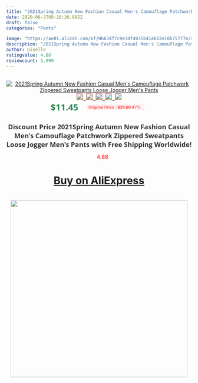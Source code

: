 ```yaml
---
title: "2021Spring Autumn New Fashion Casual Men's Camouflage Patchwork Zippered Sweatpants Loose Jogger Men's Pants"
date: 2020-06-3T08:10:36.892Z
draft: false
categories: "Pants"

image: "https://ae01.alicdn.com/kf/Hb634f7c9e3df4935b41eb22e10b75777m/2021Spring-Autumn-New-Fashion-Casual-Men-s-Camouflage-Patchwork-Zippered-Sweatpants-Loose-Jogger-Men-s-Pants.jpg"
description: "2021Spring Autumn New Fashion Casual Men's Camouflage Patchwork Zippered Sweatpants Loose Jogger Men's Pants"
author: Giselle
ratingvalue: 4.88
reviewcount: 1.999
---
```

<br>
<div style="text-align: center;">
<a href="https://s.click.aliexpress.com/e/_A524U9" target="_blank" rel="nofollow noopener noreferrer"><img alt="2021Spring Autumn New Fashion Casual Men's Camouflage Patchwork Zippered Sweatpants Loose Jogger Men's Pants" class="magnifier-image" src="https://ae01.alicdn.com/kf/Hb634f7c9e3df4935b41eb22e10b75777m/2021Spring-Autumn-New-Fashion-Casual-Men-s-Camouflage-Patchwork-Zippered-Sweatpants-Loose-Jogger-Men-s-Pants.jpg_640x640.jpg">
<br>
<img style="border:1px solid salmon" src="https://ae01.alicdn.com/kf/Hb634f7c9e3df4935b41eb22e10b75777m/2021Spring-Autumn-New-Fashion-Casual-Men-s-Camouflage-Patchwork-Zippered-Sweatpants-Loose-Jogger-Men-s-Pants.jpg_120x120.jpg">&nbsp;&nbsp;<img style="border:1px solid salmon" src="https://ae01.alicdn.com/kf/H5444a10cc2a546ff8e647831b2ba949ca/2021Spring-Autumn-New-Fashion-Casual-Men-s-Camouflage-Patchwork-Zippered-Sweatpants-Loose-Jogger-Men-s-Pants.jpg_120x120.jpg">&nbsp;&nbsp;<img style="border:1px solid salmon" src="https://ae01.alicdn.com/kf/Ha3c2cbd3a6ef4f8b823561bf41c40879P/2021Spring-Autumn-New-Fashion-Casual-Men-s-Camouflage-Patchwork-Zippered-Sweatpants-Loose-Jogger-Men-s-Pants.jpg_120x120.jpg">&nbsp;&nbsp;<img style="border:1px solid salmon" src="https://ae01.alicdn.com/kf/H0eceb9eea3ef40bc8eec21e92ef691134/2021Spring-Autumn-New-Fashion-Casual-Men-s-Camouflage-Patchwork-Zippered-Sweatpants-Loose-Jogger-Men-s-Pants.jpg_120x120.jpg">&nbsp;&nbsp;<img style="border:1px solid salmon" src="https://ae01.alicdn.com/kf/H9f3dafbdc73f4a6f8583961f9ffab45ar/2021Spring-Autumn-New-Fashion-Casual-Men-s-Camouflage-Patchwork-Zippered-Sweatpants-Loose-Jogger-Men-s-Pants.jpg_120x120.jpg"></a></div><br0>
<div style="text-align: center;"><span style="background-color: white; border: 0px; box-sizing: border-box; color: seagreen; display: inline-block; font-family: &quot;open sans&quot; , &quot;arial&quot; , &quot;helvetica&quot; , sans-serif , &quot;heiti&quot;; font-size: 24px; font-stretch: inherit; font-weight: 700; line-height: inherit; margin: 0px 10px 0px 0px; padding: 0px; vertical-align: middle;">$11.45 </span>
<span style="background: rgb(255 , 241 , 241); border-radius: 3px; border: 0px; box-sizing: border-box; color: #ff4747; display: inline-block; font-family: inherit; font-size: 12px; font-stretch: inherit; font-style: inherit; font-variant: inherit; font-weight: 600; line-height: inherit; margin: 0px; padding: 2px 5px; transform: scale(0.9); vertical-align: middle;">Original Price : <b style="text-decoration: line-through;">$21.60 </b> 47%&nbsp;&nbsp;</span></div>
<h1 style="color: #333333; display: inline-block; font-family: &quot;open sans&quot; , &quot;arial&quot; , &quot;helvetica&quot; , sans-serif , &quot;heiti&quot;; font-size: 18px; font-stretch: inherit; font-weight: 700; text-align: center;">Discount Price 2021Spring Autumn New Fashion Casual Men's Camouflage Patchwork Zippered Sweatpants Loose Jogger Men's Pants with Free Shipping Worldwide!</h1>
<div style="color: #ff4747; text-align: center;">
<img src="https://4.bp.blogspot.com/-M0ZcTcb-5uY/XleCXlxnR4I/AAAAAAAAAEc/OrjgMkXV1oMQFaCRZj5HQwOCBcu3w1FegCPcBGAYYCw/s1600/star.png" style="height: 15px;">&nbsp;<b>4.88</b></div>
<div class="button_cont" align="center"><a class="buynow_a" href="https://s.click.aliexpress.com/e/_A524U9" target="_blank" rel="nofollow noopener noreferrer"><H1>Buy on AliExpress</H1></a></div><br>
<div class="separator" style="clear: both; text-align: center;">
<img src="https://lh3.googleusercontent.com/-pTy5HemUv9M/XlePHvY0dAI/AAAAAAAAAE4/0nX5iRUoIWY8eMW9Dpxeirr157OZliDIgCLcBGAsYHQ/s1600/badge.gif" width="480">
</div>
